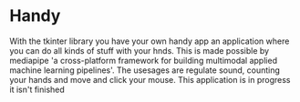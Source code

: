# Handy
With the tkinter library you have your own handy app an application where you can do all kinds of stuff with your hnds. This is made possible by mediapipe 'a cross-platform framework for building multimodal applied machine learning pipelines'. 
The usesages are regulate sound, counting your hands and move and click your mouse. This application is in progress it isn't finished
